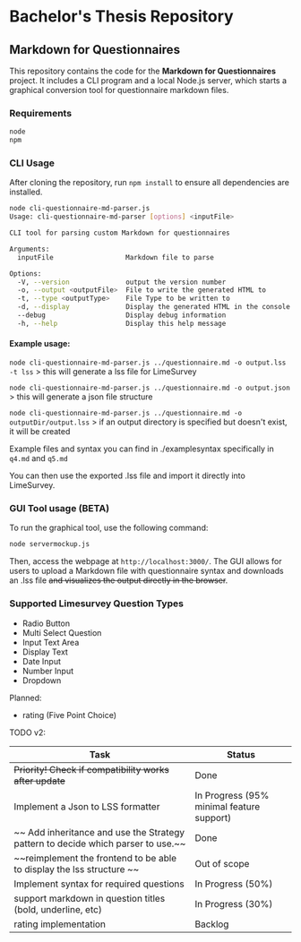 # Bachelor's Thesis Repository

## Markdown for Questionnaires

This repository contains the code for the **Markdown for Questionnaires** project. It includes a CLI program and a local Node.js server, which starts a graphical conversion tool for questionnaire markdown files.

### Requirements

```bash
node
npm
```

### CLI Usage

After cloning the repository, run `npm install` to ensure all dependencies are installed.

```bash
node cli-questionnaire-md-parser.js
Usage: cli-questionnaire-md-parser [options] <inputFile>

CLI tool for parsing custom Markdown for questionnaires

Arguments:
  inputFile                  Markdown file to parse

Options:
  -V, --version              output the version number
  -o, --output <outputFile>  File to write the generated HTML to
  -t, --type <outputType>    File Type to be written to
  -d, --display              Display the generated HTML in the console
  --debug                    Display debug information
  -h, --help                 Display this help message
```

#### Example usage:

`node cli-questionnaire-md-parser.js ../questionnaire.md -o output.lss -t lss` > this will generate a lss file for LimeSurvey

`node cli-questionnaire-md-parser.js ../questionnaire.md -o output.json` > this will generate a json file structure

`node cli-questionnaire-md-parser.js ../questionnaire.md -o outputDir/output.lss` > if an output directory is specified but doesn't exist, it will be created

Example files and syntax you can find in ./examplesyntax specifically in `q4.md` and `q5.md`

You can then use the exported .lss file and import it directly into LimeSurvey.

### GUI Tool usage (BETA)

To run the graphical tool, use the following command:

```bash
node servermockup.js
```

Then, access the webpage at `http://localhost:3000/`. The GUI allows for users to upload a Markdown file with questionnaire syntax and downloads an .lss file ~~and visualizes the output directly in the browser~~.

### Supported Limesurvey Question Types

-   Radio Button
-   Multi Select Question
-   Input Text Area
-   Display Text
-   Date Input
-   Number Input
-   Dropdown

Planned:

-   rating (Five Point Choice)

TODO v2:

| Task                                                                             | Status                                    |
| -------------------------------------------------------------------------------- | ----------------------------------------- |
| ~~Priority! Check if compatibility works after update~~                          | Done                                      |
| Implement a Json to LSS formatter                                                | In Progress (95% minimal feature support) |
| ~~ Add inheritance and use the Strategy pattern to decide which parser to use.~~ | Done                                      |
| ~~reimplement the frontend to be able to display the lss structure ~~            | Out of scope                              |
| Implement syntax for required questions                                          | In Progress (50%)                         |
| support markdown in question titles (bold, underline, etc)                       | In Progress (30%)                         |
| rating implementation                                                            | Backlog                                   |
